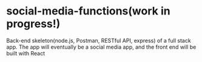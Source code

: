 # social-media-functions(work in progress!)

Back-end skeleton(node.js, Postman, RESTful API, express) of a full stack app. The app will eventually be a social media app, and the front end will be built with React
